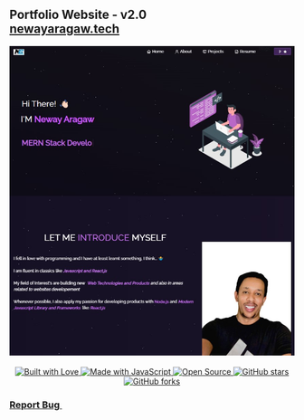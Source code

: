 <h2 className="text-center">
  Portfolio Website - v2.0<br />
  <a href="https://portfolio-react-woad-eight-18.vercel.app/" target="_blank" rel="noopener noreferrer">newayaragaw.tech</a>
</h2>
<div className="d-flex justify-content-center">
  <img src="./Images/readme-img.jpg" alt="Demo" />
</div>

<br />

<center>
  <a href="https://forthebadge.com/images/badges/built-with-love.svg" target="_blank" rel="noopener noreferrer">
    <img src="https://forthebadge.com/images/badges/built-with-love.svg" alt="Built with Love" />
  </a>
  <a href="https://forthebadge.com/images/badges/made-with-javascript.svg" target="_blank" rel="noopener noreferrer">
    <img src="https://forthebadge.com/images/badges/made-with-javascript.svg" alt="Made with JavaScript" />
  </a>
  <a href="https://forthebadge.com/images/badges/open-source.svg" target="_blank" rel="noopener noreferrer">
    <img src="https://forthebadge.com/images/badges/open-source.svg" alt="Open Source" />
  </a>
  <a href="https://img.shields.io/github/stars/neway-aragaw/portfolio-react?color=red&logo=github&style=for-the-badge" target="_blank" rel="noopener noreferrer">
    <img src="https://img.shields.io/github/stars/neway-aragaw/portfolio-react?color=red&logo=github&style=for-thebadge" alt="GitHub stars" />
  </a>
  <a href="https://img.shields.io/github/forks/neway-aragaw/portfolio-react?color=red&logo=github&style=for-thebadge" target="_blank" rel="noopener noreferrer">
    <img src="https://img.shields.io/github/forks/neway-aragaw/portfolio-react?color=red&logo=github&style=for-thebadge" alt="GitHub forks" />
  </a>
</center>

<h3 className="text-center">
  <a href="https://github.com/neway-aragaw/Portfolio/issues" target="_blank" rel="noopener noreferrer">
    <i className="fas fa-bug"></i> Report Bug
  </a>
  &nbsp; &nbsp;
  <a href="https://github.com/neway-aragaw/Portfolio/issues" target="_blank" rel="
